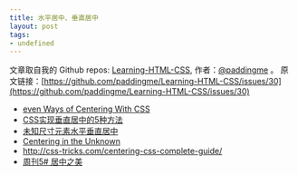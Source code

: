 ```yaml
---
title: 水平居中、垂直居中
layout: post
tags:
- undefined
---
```



 文章取自我的 Github  repos: [Learning-HTML-CSS](https://github.com/paddingme/Learning-HTML-CSS), 作者：[@paddingme](http://padding.me/about.html) 。
原文链接：[https://github.com/paddingme/Learning-HTML-CSS/issues/30](https://github.com/paddingme/Learning-HTML-CSS/issues/30)

- [even Ways of Centering With CSS ](http://demosthenes.info/blog/723/Seven-Ways-of-Centering-With-CSS)
- [CSS实现垂直居中的5种方法 ](http://www.qianduan.net/css-to-achieve-the-vertical-center-of-the-five-kinds-of-methods.html)
- [未知尺寸元素水平垂直居中](http://demo.doyoe.com/css/alignment/)
- [Centering in the Unknown](http://css-tricks.com/centering-in-the-unknown/)
- <http://css-tricks.com/centering-css-complete-guide/>
- [周刊5# 居中之美](http://www.w3cplus.com/collective-5.html)